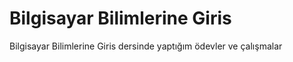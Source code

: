 # Bilgisayar Bilimlerine Giris
 Bilgisayar Bilimlerine Giris dersinde yaptığım ödevler ve çalışmalar
